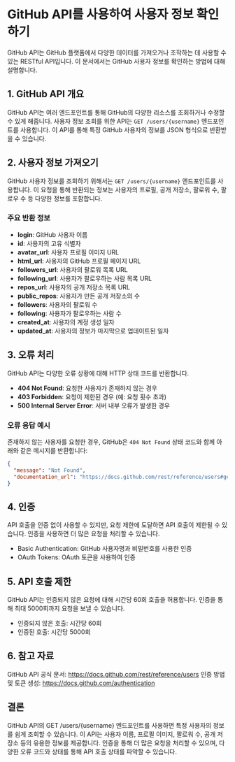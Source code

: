 # GitHub API를 사용하여 사용자 정보 확인하기

GitHub API는 GitHub 플랫폼에서 다양한 데이터를 가져오거나 조작하는 데 사용할 수 있는 RESTful API입니다. 이 문서에서는 GitHub 사용자 정보를 확인하는 방법에 대해 설명합니다.

## 1. GitHub API 개요

GitHub API는 여러 엔드포인트를 통해 GitHub의 다양한 리소스를 조회하거나 수정할 수 있게 해줍니다. 사용자 정보 조회를 위한 API는 `GET /users/{username}` 엔드포인트를 사용합니다. 이 API를 통해 특정 GitHub 사용자의 정보를 JSON 형식으로 반환받을 수 있습니다.

## 2. 사용자 정보 가져오기

GitHub 사용자 정보를 조회하기 위해서는 `GET /users/{username}` 엔드포인트를 사용합니다. 이 요청을 통해 반환되는 정보는 사용자의 프로필, 공개 저장소, 팔로워 수, 팔로우 수 등 다양한 정보를 포함합니다.

### 주요 반환 정보

- **login**: GitHub 사용자 이름
- **id**: 사용자의 고유 식별자
- **avatar_url**: 사용자 프로필 이미지 URL
- **html_url**: 사용자의 GitHub 프로필 페이지 URL
- **followers_url**: 사용자의 팔로워 목록 URL
- **following_url**: 사용자가 팔로우하는 사람 목록 URL
- **repos_url**: 사용자의 공개 저장소 목록 URL
- **public_repos**: 사용자가 만든 공개 저장소의 수
- **followers**: 사용자의 팔로워 수
- **following**: 사용자가 팔로우하는 사람 수
- **created_at**: 사용자의 계정 생성 일자
- **updated_at**: 사용자의 정보가 마지막으로 업데이트된 일자

## 3. 오류 처리

GitHub API는 다양한 오류 상황에 대해 HTTP 상태 코드를 반환합니다.

- **404 Not Found**: 요청한 사용자가 존재하지 않는 경우
- **403 Forbidden**: 요청이 제한된 경우 (예: 요청 횟수 초과)
- **500 Internal Server Error**: 서버 내부 오류가 발생한 경우

### 오류 응답 예시

존재하지 않는 사용자를 요청한 경우, GitHub은 `404 Not Found` 상태 코드와 함께 아래와 같은 메시지를 반환합니다:

```json
{
  "message": "Not Found",
  "documentation_url": "https://docs.github.com/rest/reference/users#get-a-user"
}
```

## 4. 인증
API 호출을 인증 없이 사용할 수 있지만, 요청 제한에 도달하면 API 호출이 제한될 수 있습니다. 인증을 사용하면 더 많은 요청을 처리할 수 있습니다.

- Basic Authentication: GitHub 사용자명과 비밀번호를 사용한 인증
- OAuth Tokens: OAuth 토큰을 사용하여 인증

## 5. API 호출 제한
GitHub API는 인증되지 않은 요청에 대해 시간당 60회 호출을 허용합니다. 인증을 통해 최대 5000회까지 요청을 보낼 수 있습니다.

- 인증되지 않은 호출: 시간당 60회
- 인증된 호출: 시간당 5000회
## 6. 참고 자료
GitHub API 공식 문서: https://docs.github.com/rest/reference/users
인증 방법 및 토큰 생성: https://docs.github.com/authentication

## 결론
GitHub API의 GET /users/{username} 엔드포인트를 사용하면 특정 사용자의 정보를 쉽게 조회할 수 있습니다. 이 API는 사용자 이름, 프로필 이미지, 팔로워 수, 공개 저장소 등의 유용한 정보를 제공합니다. 인증을 통해 더 많은 요청을 처리할 수 있으며, 다양한 오류 코드와 상태를 통해 API 호출 상태를 파악할 수 있습니다.